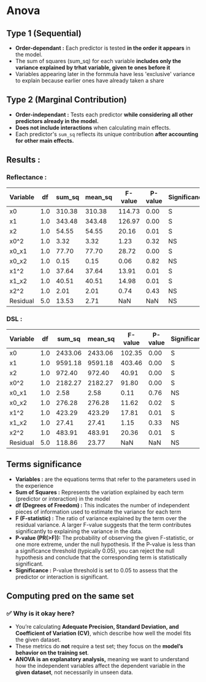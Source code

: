 # Anova
## Type 1 (Sequential)
* **Order-dependant :** Each predictor is tested **in the order it appears** in the model.
* The sum of squares (sum_sq) for each variable **includes only the variance explained by trhat variable, given te ones before it**
* Variables appearing later  in the fornmula have less 'exclusive' variance to explain because earlier ones have already taken a share 
## Type 2 (Marginal Contribution)
* **Order-independant :** Tests each predictor **while considering all other predictors already in the model.**
* **Does not include interactions** when calculating main effects.
* Each predictor's ` sum_sq ` reflects its unique contribution **after accounting for other main effects.**  

## Results :
### Reflectance : 
| Variable | df  | sum_sq | mean_sq | F-value | P-value | Significance |
|----------|------|---------|----------|----------|----------|--------------|
| x0       | 1.0  | 310.38  | 310.38   | 114.73   | 0.00     | S            |
| x1       | 1.0  | 343.48  | 343.48   | 126.97   | 0.00     | S            |
| x2       | 1.0  | 54.55   | 54.55    | 20.16    | 0.01     | S            |
| x0^2     | 1.0  | 3.32    | 3.32     | 1.23     | 0.32     | NS           |
| x0_x1    | 1.0  | 77.70   | 77.70    | 28.72    | 0.00     | S            |
| x0_x2    | 1.0  | 0.15    | 0.15     | 0.06     | 0.82     | NS           |
| x1^2     | 1.0  | 37.64   | 37.64    | 13.91    | 0.01     | S            |
| x1_x2    | 1.0  | 40.51   | 40.51    | 14.98    | 0.01     | S            |
| x2^2     | 1.0  | 2.01    | 2.01     | 0.74     | 0.43     | NS           |
| Residual | 5.0  | 13.53   | 2.71     | NaN      | NaN      | NS           |

### DSL : 
| Variable | df  | sum_sq  | mean_sq  | F-value | P-value | Significance |
|----------|------|----------|-----------|----------|----------|--------------|
| x0       | 1.0  | 2433.06  | 2433.06   | 102.35   | 0.00     | S            |
| x1       | 1.0  | 9591.18  | 9591.18   | 403.46   | 0.00     | S            |
| x2       | 1.0  | 972.40   | 972.40    | 40.91    | 0.00     | S            |
| x0^2     | 1.0  | 2182.27  | 2182.27   | 91.80    | 0.00     | S            |
| x0_x1    | 1.0  | 2.58     | 2.58      | 0.11     | 0.76     | NS           |
| x0_x2    | 1.0  | 276.28   | 276.28    | 11.62    | 0.02     | S            |
| x1^2     | 1.0  | 423.29   | 423.29    | 17.81    | 0.01     | S            |
| x1_x2    | 1.0  | 27.41    | 27.41     | 1.15     | 0.33     | NS           |
| x2^2     | 1.0  | 483.91   | 483.91    | 20.36    | 0.01     | S            |
| Residual | 5.0  | 118.86   | 23.77     | NaN      | NaN      | NS           |

## Terms significance 
* **Variables :** are the equations terms that refer to the parameters used in the experience
* **Sum of Squares :**  Represents the variation explained by each term (predictor or interaction) in the model
* **df (Degrees of Freedom) :** This indicates the number of independent pieces of information used to estimate the variance for each term
* **F (F-statistic) :** The ratio of variance explained by the term over the residual variance. A larger F-value suggests that the term contributes significantly to explaining the variance in the data.
* **P-value (PR(>F)):** The probability of observing the given F-statistic, or one more extreme, under the null hypothesis. If the P-value is less than a significance threshold (typically 0.05), you can reject the null hypothesis and conclude that the corresponding term is statistically significant.
* **Significance :** P-value threshold is set to 0.05 to assess that the predictor or interaction is significant.

## Computing pred on the same set
### ✅ Why is it okay here?

* You’re calculating **Adequate Precision, Standard Deviation, and Coefficient of Variation (CV)**, which describe how well the model fits the given dataset.
* These metrics do **not** require a test set; they focus on the **model’s behavior on the training set**.
* **ANOVA is an explanatory analysis,** meaning we want to understand how the independent variables affect the dependent variable in the **given dataset**, not necessarily in unseen data.
